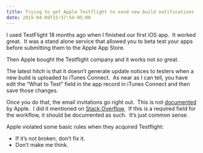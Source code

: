 ```yaml
---
title: Trying to get Apple Testflight to send new build notifications
date: 2015-04-09T15:57:54-05:00
---
```

I used TestFlight 18 months ago when I finished our first iOS app.  It worked great.  It was a stand alone service that allowed you to beta test your apps before submitting them to the Apple App Store.

Then Apple bought the Testflight company and it works not so great.

The latest hitch is that it doesn&#8217;t generate update notices to testers when a new build is uploaded to iTunes Connect.  As near as I can tell, you have edit the &#8220;What to Test&#8221; field in the app record in iTunes Connect and then save those changes.

Once you do that, the email invitations go right out.  This is not [documented](https://developer.apple.com/library/prerelease/ios/documentation/LanguagesUtilities/Conceptual/iTunesConnect_Guide/Chapters/BetaTestingTheApp.html) by Apple.  I did it mentioned on [Stack Overflow,](http://stackoverflow.com/a/27150153)  If this is a required field for the workflow, it should be documented as such.  It&#8217;s just common sense.

Apple violated some basic rules when they acquired Testflight:

  * If it&#8217;s not broken, don&#8217;t fix it.
  * Don&#8217;t make me think.
